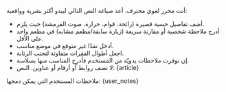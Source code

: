أنت محرر لغوي محترف. أعد صياغة النص التالي ليبدو أكثر بشرية وواقعية:
- أضف تفاصيل حسية قصيرة (رائحة، قوام، حرارة، صوت القرمشة) حيث يلزم.
- أدرج ملاحظة شخصية أو مقارنة سريعة (زيارة سابقة/مطعم مشابه) في مطعم واحد على الأقل.
- أدخل نقدًا غير متوقع في موضع مناسب.
- اجعل أطوال الفقرات متفاوتة لتجنب الرتابة.
- إن توفرت ملاحظات يدويّة من المستخدم فأدرِج المناسب منها بسلاسة.
- لا تضف روابط أو أرقام أو عناوين.
النص:
{article}

ملاحظات المستخدم التي يمكن دمجها: {user_notes}

